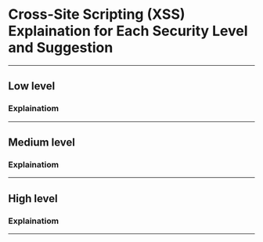 # Cross-Site Scripting (XSS) Explaination for Each Security Level and Suggestion
---

## Low level

### Explainatiom
---

## Medium level

### Explainatiom
---

## High level

### Explainatiom
---
